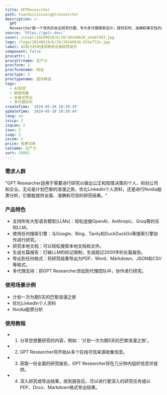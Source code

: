 ```yaml
---
title: GPTResearcher
path: tuanduixiezuo/gptresearcher
description: >-
  GPT
  Researcher是一个领先的自主研究代理，专为多代理框架设计，提供实时、准确和事实性的结果。它能够简化数据收集，通过一个函数调用提供可信赖、聚合和策划的结果。它支持超过100种不同的大型语言模型(LLMs)，并且可以与任何搜索引擎协作，从Google到DuckDuckGo。用户可以轻松搜索本地文档和文件，并生成超过2000字的长篇报告，支持多种格式的导出，如PDF、Word、Markdown、JSON和CSV。
source: 'https://gptr.dev/'
cover: /cover/20240610/6/10/20240610_e4a8f493.jpg
logo: /logo/20240610/6/10/20240610_031e772e.jpg
label: AI助力的快速洞察和全面研究助手
component: false
procattr: 1
procattrname: 生产力
procform: 1
procformname: 网站
proctype: 4
proctypename: 国外精选
tags:
  - AI研究
  - 数据收集
  - 多格式导出
  - 多代理协作
createTime: '2024-05-30 10:30:19'
updateTime: '2024-05-30 10:30:44'
lang: en
isicp: 2
isqian: 2
iswx: 2
isqq: 2
iscom: 2
price: 免费试用
catname: 生产力
sort: 30802
---
```




### 需求人群
"GPT Researcher适用于需要进行研究以做出公正和知情决策的个人、初创公司和企业。无论是计划巴黎的浪漫之旅，优化LinkedIn个人资料，还是进行Nvidia股票分析，它都能提供全面、准确和可信的研究结果。"

### 产品特色
* 支持所有大型语言模型(LLMs)：轻松连接OpenAI、Anthropic、Groq等的任何LLM。
* 使用任何搜索引擎：与Google、Bing、Tavily和DuckDuckGo等搜索引擎协作进行研究。
* 研究本地文档：可以轻松搜索本地文档和文件。
* 生成长篇报告：打破LLM的标记限制，生成超过2000字的长篇报告。
* 导出到任何格式：将研究结果导出为PDF、Word、Markdown、JSON和CSV等格式。
* 多代理支持：将GPT Researcher添加到代理团队中，协作进行研究。

### 使用场景示例
* 计划一次为期5天的巴黎浪漫之旅
* 优化LinkedIn个人资料
* Nvidia股票分析

### 使用教程
* 1. 分享您想要研究的内容，例如：'计划一次为期5天的巴黎浪漫之旅'。
* 2. GPT Researcher将开始从多个在线可信来源收集信息。
* 3. 获取一份全面的研究报告，GPT Researcher将在几分钟内组织信息并提供。
* 4. 深入研究或导出结果，收到报告后，可以进行更深入的研究任务或以PDF、Docx、Markdown格式导出结果。

  
